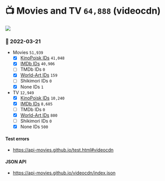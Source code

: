 # :tv: Movies and TV `64,888` (videocdn)

<a href="https://API-Movies.github.io"><img src="https://API-Movies.github.io/banner.png?cache"></a>

### :date: 2022-03-21
- Movies `51,939`
  - [x] <a href="https://API-Movies.github.io/videocdn/movie_kinopoisk_ids.json">KinoPoisk IDs</a> `41,048`
  - [x] <a href="https://API-Movies.github.io/videocdn/movie_imdb_ids.json">IMDb IDs</a> `40,906`
  - [ ] TMDb IDs `0`
  - [x] <a href="https://API-Movies.github.io/videocdn/movie_world_art_ids.json">World-Art IDs</a> `159`
  - [ ] Shikimori IDs `0`
  - [x] None IDs `1`
- TV `12,949`
  - [x] <a href="https://API-Movies.github.io/videocdn/tv_kinopoisk_ids.json">KinoPoisk IDs</a> `10,240`
  - [x] <a href="https://API-Movies.github.io/videocdn/tv_imdb_ids.json">IMDb IDs</a> `8,685`
  - [ ] TMDb IDs `0`
  - [x] <a href="https://API-Movies.github.io/videocdn/tv_world_art_ids.json">World-Art IDs</a> `800`
  - [ ] Shikimori IDs `0`
  - [x] None IDs `500`
#### Test errors
- <a href='https://api-movies.github.io/test.html#videocdn'>https://api-movies.github.io/test.html#videocdn</a>
#### JSON API
- <a href='https://api-movies.github.io/videocdn/index.json'>https://api-movies.github.io/videocdn/index.json</a>
